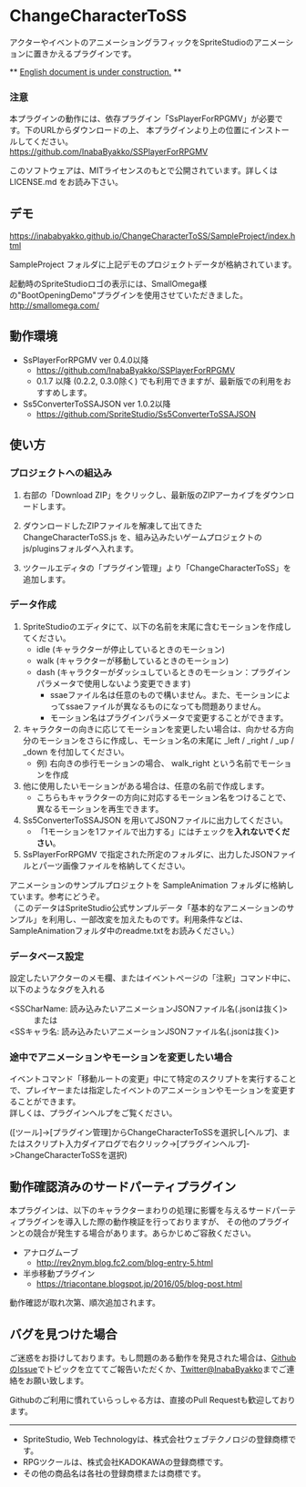 # ChangeCharacterToSS

アクターやイベントのアニメーショングラフィックをSpriteStudioのアニメーションに置きかえるプラグインです。  

\*\* [English document is under construction.](#) \*\*

### 注意
本プラグインの動作には、依存プラグイン「SsPlayerForRPGMV」が必要です。下のURLからダウンロードの上、
本プラグインより上の位置にインストールしてください。  
https://github.com/InabaByakko/SSPlayerForRPGMV

このソフトウェアは、MITライセンスのもとで公開されています。詳しくは LICENSE.md をお読み下さい。  

## デモ

https://inababyakko.github.io/ChangeCharacterToSS/SampleProject/index.html

SampleProject フォルダに上記デモのプロジェクトデータが格納されています。

起動時のSpriteStudioロゴの表示には、SmallOmega様の"BootOpeningDemo"プラグインを使用させていただきました。  
http://smallomega.com/

## 動作環境

* SsPlayerForRPGMV ver 0.4.0以降
    * https://github.com/InabaByakko/SSPlayerForRPGMV
    * 0.1.7 以降 (0.2.2, 0.3.0除く) でも利用できますが、最新版での利用をおすすめします。
* Ss5ConverterToSSAJSON ver 1.0.2以降
    * https://github.com/SpriteStudio/Ss5ConverterToSSAJSON

## 使い方

### プロジェクトへの組込み

1. 右部の「Download ZIP」をクリックし、最新版のZIPアーカイブをダウンロードします。   
  
1. ダウンロードしたZIPファイルを解凍して出てきた ChangeCharacterToSS.js を、組み込みたいゲームプロジェクトのjs/pluginsフォルダへ入れます。  

1. ツクールエディタの「プラグイン管理」より「ChangeCharacterToSS」を追加します。  


### データ作成

1. SpriteStudioのエディタにて、以下の名前を末尾に含むモーションを作成してください。  
    - idle (キャラクターが停止しているときのモーション)
    - walk (キャラクターが移動しているときのモーション)
    - dash (キャラクターがダッシュしているときのモーション：プラグインパラメータで使用しないよう変更できます)
        - ssaeファイル名は任意のもので構いません。また、モーションによってssaeファイルが異なるものになっても問題ありません。
        - モーション名はプラグインパラメータで変更することができます。
1. キャラクターの向きに応じてモーションを変更したい場合は、向かせる方向分のモーションをさらに作成し、モーション名の末尾に _left / _right / _up / _down を付加してください。  
    - 例) 右向きの歩行モーションの場合、 walk_right という名前でモーションを作成
1. 他に使用したいモーションがある場合は、任意の名前で作成します。
    - こちらもキャラクターの方向に対応するモーション名をつけることで、異なるモーションを再生できます。
1. Ss5ConverterToSSAJSON を用いてJSONファイルに出力してください。  
    - 「1モーションを1ファイルで出力する」にはチェックを**入れないでください**。
1. SsPlayerForRPGMV で指定された所定のフォルダに、出力したJSONファイルとパーツ画像ファイルを格納してください。

アニメーションのサンプルプロジェクトを SampleAnimation フォルダに格納しています。参考にどうぞ。  
（このデータはSpriteStudio公式サンプルデータ「基本的なアニメーションのサンプル」を利用し、一部改変を加えたものです。利用条件などは、SampleAnimationフォルダ中のreadme.txtをお読みください。）

### データベース設定

設定したいアクターのメモ欄、またはイベントページの「注釈」コマンド中に、以下のようなタグを入れる

<SSCharName: 読み込みたいアニメーションJSONファイル名(.jsonは抜く)>  
　　　または  
<SSキャラ名: 読み込みたいアニメーションJSONファイル名(.jsonは抜く)>

### 途中でアニメーションやモーションを変更したい場合

イベントコマンド「移動ルートの変更」中にて特定のスクリプトを実行することで、プレイヤーまたは指定したイベントのアニメーションやモーションを変更することができます。  
詳しくは、プラグインヘルプをご覧ください。

([ツール]->[プラグイン管理]からChangeCharacterToSSを選択し[ヘルプ]、またはスクリプト入力ダイアログで右クリック->[プラグインヘルプ]->ChangeCharacterToSSを選択)

## 動作確認済みのサードパーティプラグイン
本プラグインは、以下のキャラクターまわりの処理に影響を与えるサードパーティプラグインを導入した際の動作検証を行っておりますが、
その他のプラグインとの競合が発生する場合があります。あらかじめご容赦ください。

* アナログムーブ
    - http://rev2nym.blog.fc2.com/blog-entry-5.html
* 半歩移動プラグイン
    - https://triacontane.blogspot.jp/2016/05/blog-post.html

動作確認が取れ次第、順次追加されます。
    
## バグを見つけた場合
 
ご迷惑をお掛けしております。もし問題のある動作を発見された場合は、[GithubのIssue](https://github.com/InabaByakko/ChangeCharacterToSS/issues)でトピックを立ててご報告いただくか、[Twitter@InabaByakko](https://twitter.com/InabaByakko)までご連絡をお願い致します。

Githubのご利用に慣れていらっしゃる方は、直接のPull Requestも歓迎しております。

---

- SpriteStudio, Web Technologyは、株式会社ウェブテクノロジの登録商標です。
- RPGツクールは、株式会社KADOKAWAの登録商標です。
- その他の商品名は各社の登録商標または商標です。
